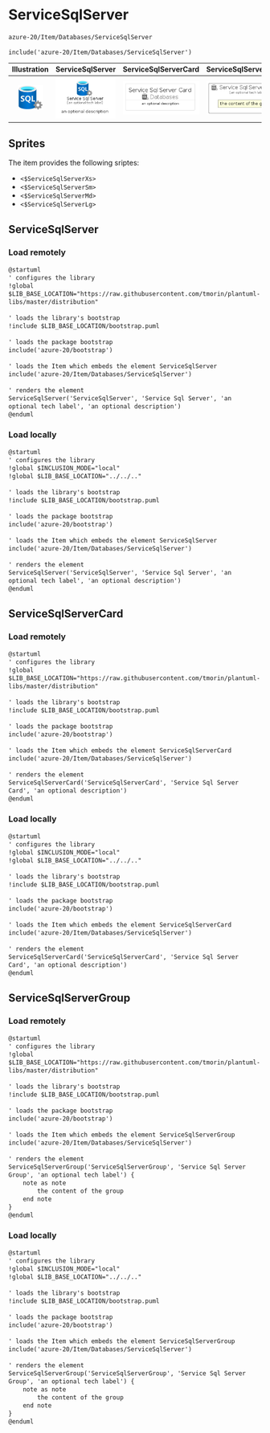 # ServiceSqlServer


```text
azure-20/Item/Databases/ServiceSqlServer
```

```text
include('azure-20/Item/Databases/ServiceSqlServer')
```



| Illustration | ServiceSqlServer | ServiceSqlServerCard | ServiceSqlServerGroup |
| :---: | :---: | :---: | :---: |
| ![illustration for Illustration](../../../azure-20/Item/Databases/ServiceSqlServer.png) | ![illustration for ServiceSqlServer](../../../azure-20/Item/Databases/ServiceSqlServer.Local.png) | ![illustration for ServiceSqlServerCard](../../../azure-20/Item/Databases/ServiceSqlServerCard.Local.png) | ![illustration for ServiceSqlServerGroup](../../../azure-20/Item/Databases/ServiceSqlServerGroup.Local.png) |



## Sprites
The item provides the following sriptes:

- `<$ServiceSqlServerXs>`
- `<$ServiceSqlServerSm>`
- `<$ServiceSqlServerMd>`
- `<$ServiceSqlServerLg>`





## ServiceSqlServer

### Load remotely
```plantuml
@startuml
' configures the library
!global $LIB_BASE_LOCATION="https://raw.githubusercontent.com/tmorin/plantuml-libs/master/distribution"

' loads the library's bootstrap
!include $LIB_BASE_LOCATION/bootstrap.puml

' loads the package bootstrap
include('azure-20/bootstrap')

' loads the Item which embeds the element ServiceSqlServer
include('azure-20/Item/Databases/ServiceSqlServer')

' renders the element
ServiceSqlServer('ServiceSqlServer', 'Service Sql Server', 'an optional tech label', 'an optional description')
@enduml
```

### Load locally
```plantuml
@startuml
' configures the library
!global $INCLUSION_MODE="local"
!global $LIB_BASE_LOCATION="../../.."

' loads the library's bootstrap
!include $LIB_BASE_LOCATION/bootstrap.puml

' loads the package bootstrap
include('azure-20/bootstrap')

' loads the Item which embeds the element ServiceSqlServer
include('azure-20/Item/Databases/ServiceSqlServer')

' renders the element
ServiceSqlServer('ServiceSqlServer', 'Service Sql Server', 'an optional tech label', 'an optional description')
@enduml
```

## ServiceSqlServerCard

### Load remotely
```plantuml
@startuml
' configures the library
!global $LIB_BASE_LOCATION="https://raw.githubusercontent.com/tmorin/plantuml-libs/master/distribution"

' loads the library's bootstrap
!include $LIB_BASE_LOCATION/bootstrap.puml

' loads the package bootstrap
include('azure-20/bootstrap')

' loads the Item which embeds the element ServiceSqlServerCard
include('azure-20/Item/Databases/ServiceSqlServer')

' renders the element
ServiceSqlServerCard('ServiceSqlServerCard', 'Service Sql Server Card', 'an optional description')
@enduml
```

### Load locally
```plantuml
@startuml
' configures the library
!global $INCLUSION_MODE="local"
!global $LIB_BASE_LOCATION="../../.."

' loads the library's bootstrap
!include $LIB_BASE_LOCATION/bootstrap.puml

' loads the package bootstrap
include('azure-20/bootstrap')

' loads the Item which embeds the element ServiceSqlServerCard
include('azure-20/Item/Databases/ServiceSqlServer')

' renders the element
ServiceSqlServerCard('ServiceSqlServerCard', 'Service Sql Server Card', 'an optional description')
@enduml
```

## ServiceSqlServerGroup

### Load remotely
```plantuml
@startuml
' configures the library
!global $LIB_BASE_LOCATION="https://raw.githubusercontent.com/tmorin/plantuml-libs/master/distribution"

' loads the library's bootstrap
!include $LIB_BASE_LOCATION/bootstrap.puml

' loads the package bootstrap
include('azure-20/bootstrap')

' loads the Item which embeds the element ServiceSqlServerGroup
include('azure-20/Item/Databases/ServiceSqlServer')

' renders the element
ServiceSqlServerGroup('ServiceSqlServerGroup', 'Service Sql Server Group', 'an optional tech label') {
    note as note
        the content of the group
    end note
}
@enduml
```

### Load locally
```plantuml
@startuml
' configures the library
!global $INCLUSION_MODE="local"
!global $LIB_BASE_LOCATION="../../.."

' loads the library's bootstrap
!include $LIB_BASE_LOCATION/bootstrap.puml

' loads the package bootstrap
include('azure-20/bootstrap')

' loads the Item which embeds the element ServiceSqlServerGroup
include('azure-20/Item/Databases/ServiceSqlServer')

' renders the element
ServiceSqlServerGroup('ServiceSqlServerGroup', 'Service Sql Server Group', 'an optional tech label') {
    note as note
        the content of the group
    end note
}
@enduml
```

